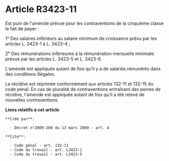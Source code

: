 # Article R3423-11

Est puni de l'amende prévue pour les contraventions de la cinquième classe le fait de payer : 

1° Des salaires inférieurs au salaire minimum de croissance prévu par les articles L. 3423-1 à L. 3423-4 ; 

2° Des rémunérations inférieures à la rémunération mensuelle minimale prévue par les articles L. 3423-5 et L. 3423-6.

L'amende est appliquée autant de fois qu'il y a de salariés rémunérés dans des conditions illégales. 

La récidive est réprimée conformément aux articles 132-11 et 132-15 du code pénal. En cas de pluralité de contraventions
entraînant des peines de récidive, l'amende est appliquée autant de fois qu'il a été relevé de nouvelles contraventions.

**Liens relatifs à cet article**

	**Créé par**:

	  - Décret n°2009-289 du 13 mars 2009 - art. 4

	**Cite**:

	  - Code pénal - art. 132-11
	  - Code du travail - art. L3423-1
	  - Code du travail - art. L3423-5
